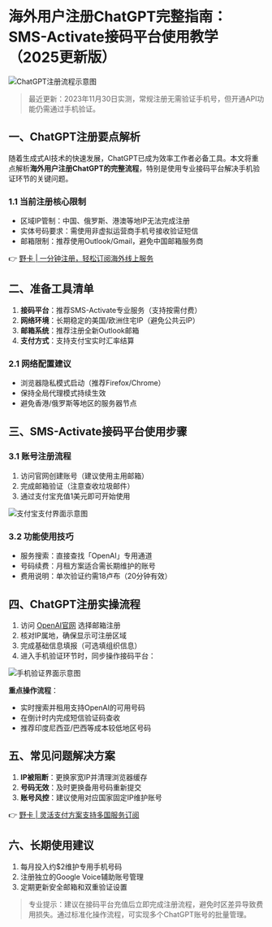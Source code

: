 # 海外用户注册ChatGPT完整指南：SMS-Activate接码平台使用教学（2025更新版）

![ChatGPT注册流程示意图](https://cdn.evlit.com/wp-content/themes/zibll/img/thumbnail-lg.svg)

> 最近更新：2023年11月30日实测，常规注册无需验证手机号，但开通API功能仍需通过手机验证。

## 一、ChatGPT注册要点解析
随着生成式AI技术的快速发展，ChatGPT已成为效率工作者必备工具。本文将重点解析**海外用户注册ChatGPT的完整流程**，特别是使用专业接码平台解决手机验证环节的关键问题。

### 1.1 当前注册核心限制
- 区域IP管制：中国、俄罗斯、港澳等地IP无法完成注册
- 实体号码要求：需使用非虚拟运营商手机号接收验证短信
- 邮箱限制：推荐使用Outlook/Gmail，避免中国邮箱服务商

👉 [野卡 | 一分钟注册，轻松订阅海外线上服务](https://bbtdd.com/yeka)

## 二、准备工具清单
1. **接码平台**：推荐SMS-Activate专业服务（支持按需付费）
2. **网络环境**：长期稳定的美国/欧洲住宅IP（避免公共云IP）
3. **邮箱系统**：推荐注册全新Outlook邮箱
4. **支付方式**：支持支付宝实时汇率结算

### 2.1 网络配置建议
- 浏览器隐私模式启动（推荐Firefox/Chrome）
- 保持全局代理模式持续生效
- 避免香港/俄罗斯等地区的服务器节点

## 三、SMS-Activate接码平台使用步骤
### 3.1 账号注册流程
1. 访问官网创建账号（建议使用主用邮箱）
2. 完成邮箱验证（注意查收垃圾邮件）
3. 通过支付宝充值1美元即可开始使用

![支付宝支付界面示意图](https://cdn.evlit.com/wp-content/themes/zibll/img/thumbnail-lg.svg)

### 3.2 功能使用技巧
- 服务搜索：直接查找「OpenAI」专用通道
- 号码续费：月租方案适合需长期维护的账号
- 费用说明：单次验证约需18卢布（20分钟有效）

## 四、ChatGPT注册实操流程
1. 访问 [OpenAI官网](https://beta.openai.com/signup) 选择邮箱注册
2. 核对IP属地，确保显示可注册区域
3. 完成基础信息填报（可选填组织信息）
4. 进入手机验证环节时，同步操作接码平台：

![手机验证界面示意图](https://cdn.evlit.com/wp-content/themes/zibll/img/thumbnail-lg.svg)

**重点操作流程**：
- 实时搜索并租用支持OpenAI的可用号码
- 在倒计时内完成短信验证码查收
- 推荐印度尼西亚/巴西等成本较低地区号码

## 五、常见问题解决方案
1. **IP被阻断**：更换家宽IP并清理浏览器缓存
2. **号码无效**：及时更换备用号码重新提交
3. **账号风控**：建议使用对应国家固定IP维护账号

👉 [野卡 | 灵活支付方案支持多国服务订阅](https://bbtdd.com/yeka)

## 六、长期使用建议
1. 每月投入约$2维护专用手机号码
2. 注册独立的Google Voice辅助账号管理
3. 定期更新安全邮箱和双重验证设置

> 专业提示：建议在接码平台充值后立即完成注册流程，避免时区差异导致费用损失。通过标准化操作流程，可实现多个ChatGPT账号的批量管理。